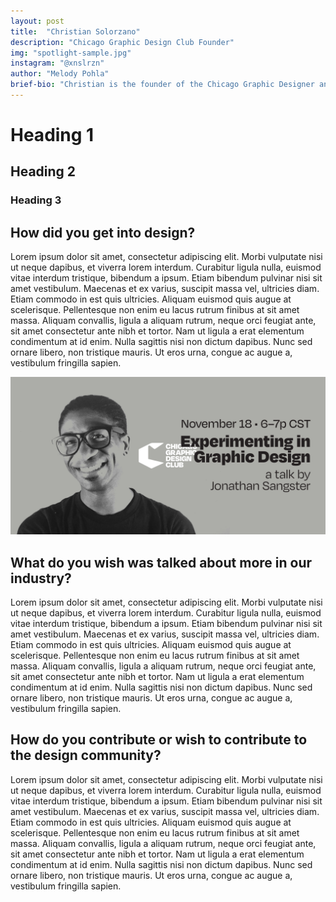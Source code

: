 ```yaml
---
layout: post
title:  "Christian Solorzano"
description: "Chicago Graphic Design Club Founder"
img: "spotlight-sample.jpg"
instagram: "@xnslrzn"
author: "Melody Pohla"
brief-bio: "Christian is the founder of the Chicago Graphic Designer and a consultant at PwC. In this interview, we explore his background and the steps that took him to whatever."
---
```


# Heading 1
## Heading 2
### Heading 3

## How did you get into design?


Lorem ipsum dolor sit amet, consectetur adipiscing elit. Morbi vulputate nisi ut neque dapibus, et viverra lorem interdum. Curabitur ligula nulla, euismod vitae interdum tristique, bibendum a ipsum. Etiam bibendum pulvinar nisi sit amet vestibulum. Maecenas et ex varius, suscipit massa vel, ultricies diam. Etiam commodo in est quis ultricies. Aliquam euismod quis augue at scelerisque. Pellentesque non enim eu lacus rutrum finibus at sit amet massa. Aliquam convallis, ligula a aliquam rutrum, neque orci feugiat ante, sit amet consectetur ante nibh et tortor. Nam ut ligula a erat elementum condimentum at id enim. Nulla sagittis nisi non dictum dapibus. Nunc sed ornare libero, non tristique mauris. Ut eros urna, congue ac augue a, vestibulum fringilla sapien.

![My helpful screenshot](/assets/images/book-club_experimenting-in-gd.jpg)


## What do you wish was talked about more in our industry?


Lorem ipsum dolor sit amet, consectetur adipiscing elit. Morbi vulputate nisi ut neque dapibus, et viverra lorem interdum. Curabitur ligula nulla, euismod vitae interdum tristique, bibendum a ipsum. Etiam bibendum pulvinar nisi sit amet vestibulum. Maecenas et ex varius, suscipit massa vel, ultricies diam. Etiam commodo in est quis ultricies. Aliquam euismod quis augue at scelerisque. Pellentesque non enim eu lacus rutrum finibus at sit amet massa. Aliquam convallis, ligula a aliquam rutrum, neque orci feugiat ante, sit amet consectetur ante nibh et tortor. Nam ut ligula a erat elementum condimentum at id enim. Nulla sagittis nisi non dictum dapibus. Nunc sed ornare libero, non tristique mauris. Ut eros urna, congue ac augue a, vestibulum fringilla sapien.



## How do you contribute or wish to contribute to the design community?


Lorem ipsum dolor sit amet, consectetur adipiscing elit. Morbi vulputate nisi ut neque dapibus, et viverra lorem interdum. Curabitur ligula nulla, euismod vitae interdum tristique, bibendum a ipsum. Etiam bibendum pulvinar nisi sit amet vestibulum. Maecenas et ex varius, suscipit massa vel, ultricies diam. Etiam commodo in est quis ultricies. Aliquam euismod quis augue at scelerisque. Pellentesque non enim eu lacus rutrum finibus at sit amet massa. Aliquam convallis, ligula a aliquam rutrum, neque orci feugiat ante, sit amet consectetur ante nibh et tortor. Nam ut ligula a erat elementum condimentum at id enim. Nulla sagittis nisi non dictum dapibus. Nunc sed ornare libero, non tristique mauris. Ut eros urna, congue ac augue a, vestibulum fringilla sapien.




